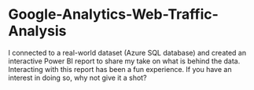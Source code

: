 # Google-Analytics-Web-Traffic-Analysis
I connected to a real-world dataset (Azure SQL database) and created an interactive Power BI report to share my take on what is behind the data. Interacting with this report has been a fun experience. If you have an interest in doing so, why not give it a shot?
